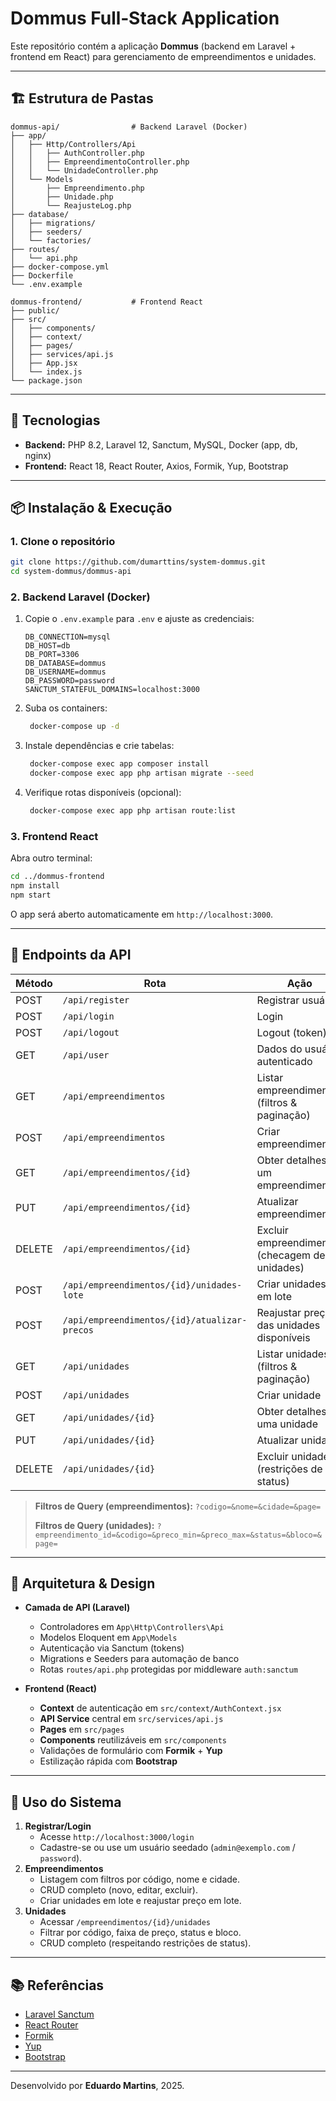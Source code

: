 # Dommus Full‑Stack Application

Este repositório contém a aplicação **Dommus** (backend em Laravel + frontend em React) para gerenciamento de empreendimentos e unidades.

---

## 🏗️ Estrutura de Pastas

```
dommus-api/                # Backend Laravel (Docker)
├── app/
│   ├── Http/Controllers/Api
│   │   ├── AuthController.php
│   │   ├── EmpreendimentoController.php
│   │   └── UnidadeController.php
│   └── Models
│       ├── Empreendimento.php
│       ├── Unidade.php
│       └── ReajusteLog.php
├── database/
│   ├── migrations/
│   ├── seeders/
│   └── factories/
├── routes/
│   └── api.php
├── docker-compose.yml
├── Dockerfile
└── .env.example

dommus-frontend/           # Frontend React
├── public/
├── src/
│   ├── components/
│   ├── context/
│   ├── pages/
│   ├── services/api.js
│   ├── App.jsx
│   └── index.js
└── package.json
```

---

## 🚀 Tecnologias

- **Backend:** PHP 8.2, Laravel 12, Sanctum, MySQL, Docker (app, db, nginx)
- **Frontend:** React 18, React Router, Axios, Formik, Yup, Bootstrap

---

## 📦 Instalação & Execução

### 1. Clone o repositório

```bash
git clone https://github.com/dumarttins/system-dommus.git
cd system-dommus/dommus-api
```

### 2. Backend Laravel (Docker)

1. Copie o `.env.example` para `.env` e ajuste as credenciais:
   ```dotenv
   DB_CONNECTION=mysql
   DB_HOST=db
   DB_PORT=3306
   DB_DATABASE=dommus
   DB_USERNAME=dommus
   DB_PASSWORD=password
   SANCTUM_STATEFUL_DOMAINS=localhost:3000
   ```
2. Suba os containers:
   ```bash
    docker-compose up -d
    ```
3. Instale dependências e crie tabelas:
   ```bash
    docker-compose exec app composer install
    docker-compose exec app php artisan migrate --seed
    ```
4. Verifique rotas disponíveis (opcional):
   ```bash
    docker-compose exec app php artisan route:list
    ```

### 3. Frontend React

Abra outro terminal:
```bash
cd ../dommus-frontend
npm install
npm start
```
O app será aberto automaticamente em `http://localhost:3000`.

---

## 🔑 Endpoints da API

| Método | Rota                                            | Ação                                            |
| ------ | ----------------------------------------------- | ----------------------------------------------- |
| POST   | `/api/register`                                | Registrar usuário                               |
| POST   | `/api/login`                                   | Login                                           |
| POST   | `/api/logout`                                  | Logout (token)                                  |
| GET    | `/api/user`                                    | Dados do usuário autenticado                    |
| GET    | `/api/empreendimentos`                        | Listar empreendimentos (filtros & paginação)    |
| POST   | `/api/empreendimentos`                        | Criar empreendimento                             |
| GET    | `/api/empreendimentos/{id}`                   | Obter detalhes de um empreendimento              |
| PUT    | `/api/empreendimentos/{id}`                   | Atualizar empreendimento                         |
| DELETE | `/api/empreendimentos/{id}`                   | Excluir empreendimento (checagem de unidades)    |
| POST   | `/api/empreendimentos/{id}/unidades-lote`     | Criar unidades em lote                           |
| POST   | `/api/empreendimentos/{id}/atualizar-precos`  | Reajustar preços das unidades disponíveis        |
| GET    | `/api/unidades`                                | Listar unidades (filtros & paginação)           |
| POST   | `/api/unidades`                                | Criar unidade                                   |
| GET    | `/api/unidades/{id}`                           | Obter detalhes de uma unidade                   |
| PUT    | `/api/unidades/{id}`                           | Atualizar unidade                               |
| DELETE | `/api/unidades/{id}`                           | Excluir unidade (restrições de status)          |

> **Filtros de Query (empreendimentos):** `?codigo=&nome=&cidade=&page=`
>
> **Filtros de Query (unidades):** `?empreendimento_id=&codigo=&preco_min=&preco_max=&status=&bloco=&page=`

---

## 📐 Arquitetura & Design

- **Camada de API (Laravel)**
  - Controladores em `App\Http\Controllers\Api`
  - Modelos Eloquent em `App\Models`
  - Autenticação via Sanctum (tokens)
  - Migrations e Seeders para automação de banco
  - Rotas `routes/api.php` protegidas por middleware `auth:sanctum`

- **Frontend (React)**
  - **Context** de autenticação em `src/context/AuthContext.jsx`
  - **API Service** central em `src/services/api.js`
  - **Pages** em `src/pages`
  - **Components** reutilizáveis em `src/components`
  - Validações de formulário com **Formik** + **Yup**
  - Estilização rápida com **Bootstrap**

---

## 🎯 Uso do Sistema

1. **Registrar/Login**
   - Acesse `http://localhost:3000/login`
   - Cadastre-se ou use um usuário seedado (`admin@exemplo.com` / `password`).
2. **Empreendimentos**
   - Listagem com filtros por código, nome e cidade.
   - CRUD completo (novo, editar, excluir).
   - Criar unidades em lote e reajustar preço em lote.
3. **Unidades**
   - Acessar `/empreendimentos/{id}/unidades`
   - Filtrar por código, faixa de preço, status e bloco.
   - CRUD completo (respeitando restrições de status).

---

## 📚 Referências

- [Laravel Sanctum](https://laravel.com/docs/sanctum)
- [React Router](https://reactrouter.com/)
- [Formik](https://formik.org/)
- [Yup](https://github.com/jquense/yup)
- [Bootstrap](https://getbootstrap.com/)

---

Desenvolvido por **Eduardo Martins**, 2025.

